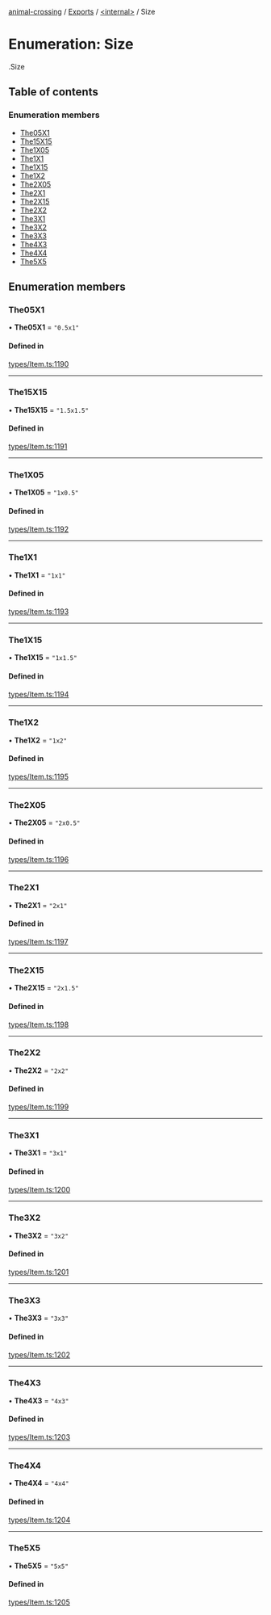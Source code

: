 [animal-crossing](../README.md) / [Exports](../modules.md) / [<internal\>](../modules/internal_.md) / Size

# Enumeration: Size

[<internal>](../modules/internal_.md).Size

## Table of contents

### Enumeration members

- [The05X1](internal_.Size-1.md#the05x1)
- [The15X15](internal_.Size-1.md#the15x15)
- [The1X05](internal_.Size-1.md#the1x05)
- [The1X1](internal_.Size-1.md#the1x1)
- [The1X15](internal_.Size-1.md#the1x15)
- [The1X2](internal_.Size-1.md#the1x2)
- [The2X05](internal_.Size-1.md#the2x05)
- [The2X1](internal_.Size-1.md#the2x1)
- [The2X15](internal_.Size-1.md#the2x15)
- [The2X2](internal_.Size-1.md#the2x2)
- [The3X1](internal_.Size-1.md#the3x1)
- [The3X2](internal_.Size-1.md#the3x2)
- [The3X3](internal_.Size-1.md#the3x3)
- [The4X3](internal_.Size-1.md#the4x3)
- [The4X4](internal_.Size-1.md#the4x4)
- [The5X5](internal_.Size-1.md#the5x5)

## Enumeration members

### The05X1

• **The05X1** = `"0.5x1"`

#### Defined in

[types/Item.ts:1190](https://github.com/Norviah/animal-crossing/blob/d6e407b/module/types/Item.ts#L1190)

___

### The15X15

• **The15X15** = `"1.5x1.5"`

#### Defined in

[types/Item.ts:1191](https://github.com/Norviah/animal-crossing/blob/d6e407b/module/types/Item.ts#L1191)

___

### The1X05

• **The1X05** = `"1x0.5"`

#### Defined in

[types/Item.ts:1192](https://github.com/Norviah/animal-crossing/blob/d6e407b/module/types/Item.ts#L1192)

___

### The1X1

• **The1X1** = `"1x1"`

#### Defined in

[types/Item.ts:1193](https://github.com/Norviah/animal-crossing/blob/d6e407b/module/types/Item.ts#L1193)

___

### The1X15

• **The1X15** = `"1x1.5"`

#### Defined in

[types/Item.ts:1194](https://github.com/Norviah/animal-crossing/blob/d6e407b/module/types/Item.ts#L1194)

___

### The1X2

• **The1X2** = `"1x2"`

#### Defined in

[types/Item.ts:1195](https://github.com/Norviah/animal-crossing/blob/d6e407b/module/types/Item.ts#L1195)

___

### The2X05

• **The2X05** = `"2x0.5"`

#### Defined in

[types/Item.ts:1196](https://github.com/Norviah/animal-crossing/blob/d6e407b/module/types/Item.ts#L1196)

___

### The2X1

• **The2X1** = `"2x1"`

#### Defined in

[types/Item.ts:1197](https://github.com/Norviah/animal-crossing/blob/d6e407b/module/types/Item.ts#L1197)

___

### The2X15

• **The2X15** = `"2x1.5"`

#### Defined in

[types/Item.ts:1198](https://github.com/Norviah/animal-crossing/blob/d6e407b/module/types/Item.ts#L1198)

___

### The2X2

• **The2X2** = `"2x2"`

#### Defined in

[types/Item.ts:1199](https://github.com/Norviah/animal-crossing/blob/d6e407b/module/types/Item.ts#L1199)

___

### The3X1

• **The3X1** = `"3x1"`

#### Defined in

[types/Item.ts:1200](https://github.com/Norviah/animal-crossing/blob/d6e407b/module/types/Item.ts#L1200)

___

### The3X2

• **The3X2** = `"3x2"`

#### Defined in

[types/Item.ts:1201](https://github.com/Norviah/animal-crossing/blob/d6e407b/module/types/Item.ts#L1201)

___

### The3X3

• **The3X3** = `"3x3"`

#### Defined in

[types/Item.ts:1202](https://github.com/Norviah/animal-crossing/blob/d6e407b/module/types/Item.ts#L1202)

___

### The4X3

• **The4X3** = `"4x3"`

#### Defined in

[types/Item.ts:1203](https://github.com/Norviah/animal-crossing/blob/d6e407b/module/types/Item.ts#L1203)

___

### The4X4

• **The4X4** = `"4x4"`

#### Defined in

[types/Item.ts:1204](https://github.com/Norviah/animal-crossing/blob/d6e407b/module/types/Item.ts#L1204)

___

### The5X5

• **The5X5** = `"5x5"`

#### Defined in

[types/Item.ts:1205](https://github.com/Norviah/animal-crossing/blob/d6e407b/module/types/Item.ts#L1205)
